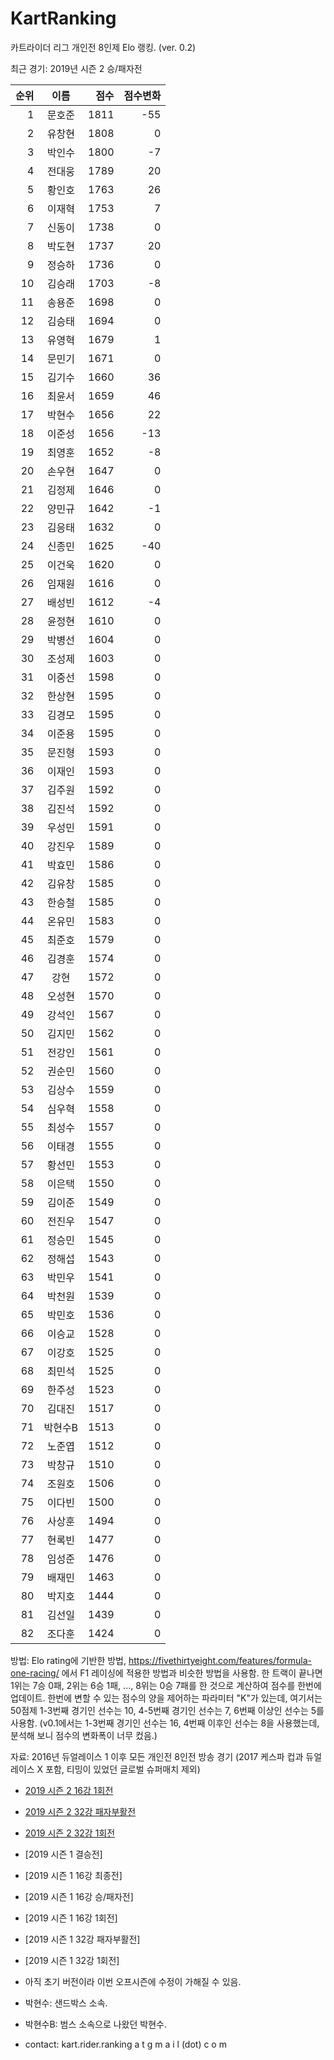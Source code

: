 # KartRanking

카트라이더 리그 개인전 8인제 Elo 랭킹. (ver. 0.2)

최근 경기: 2019년 시즌 2 승/패자전

| 순위 | 이름 | 점수 | 점수변화 |
|---:|:---:|---:|---:|
|  1 |   문호준 | 1811 |  -55 |
|  2 |   유창현 | 1808 |    0 |
|  3 |   박인수 | 1800 |   -7 |
|  4 |   전대웅 | 1789 |   20 |
|  5 |   황인호 | 1763 |   26 |
|  6 |   이재혁 | 1753 |    7 |
|  7 |   신동이 | 1738 |    0 |
|  8 |   박도현 | 1737 |   20 |
|  9 |   정승하 | 1736 |    0 |
| 10 |   김승래 | 1703 |   -8 |
| 11 |   송용준 | 1698 |    0 |
| 12 |   김승태 | 1694 |    0 |
| 13 |   유영혁 | 1679 |    1 |
| 14 |   문민기 | 1671 |    0 |
| 15 |   김기수 | 1660 |   36 |
| 16 |   최윤서 | 1659 |   46 |
| 17 |   박현수 | 1656 |   22 |
| 18 |   이준성 | 1656 |  -13 |
| 19 |   최영훈 | 1652 |   -8 |
| 20 |   손우현 | 1647 |    0 |
| 21 |   김정제 | 1646 |    0 |
| 22 |   양민규 | 1642 |   -1 |
| 23 |   김응태 | 1632 |    0 |
| 24 |   신종민 | 1625 |  -40 |
| 25 |   이건욱 | 1620 |    0 |
| 26 |   임재원 | 1616 |    0 |
| 27 |   배성빈 | 1612 |   -4 |
| 28 |   윤정현 | 1610 |    0 |
| 29 |   박병선 | 1604 |    0 |
| 30 |   조성제 | 1603 |    0 |
| 31 |   이중선 | 1598 |    0 |
| 32 |   한상현 | 1595 |    0 |
| 33 |   김경모 | 1595 |    0 |
| 34 |   이준용 | 1595 |    0 |
| 35 |   문진형 | 1593 |    0 |
| 36 |   이재인 | 1593 |    0 |
| 37 |   김주원 | 1592 |    0 |
| 38 |   김진석 | 1592 |    0 |
| 39 |   우성민 | 1591 |    0 |
| 40 |   강진우 | 1589 |    0 |
| 41 |   박효민 | 1586 |    0 |
| 42 |   김유창 | 1585 |    0 |
| 43 |   한승철 | 1585 |    0 |
| 44 |   온유민 | 1583 |    0 |
| 45 |   최준호 | 1579 |    0 |
| 46 |   김경훈 | 1574 |    0 |
| 47 |     강현 | 1572 |    0 |
| 48 |   오성현 | 1570 |    0 |
| 49 |   강석인 | 1567 |    0 |
| 50 |   김지민 | 1562 |    0 |
| 51 |   전강인 | 1561 |    0 |
| 52 |   권순민 | 1560 |    0 |
| 53 |   김상수 | 1559 |    0 |
| 54 |   심우혁 | 1558 |    0 |
| 55 |   최성수 | 1557 |    0 |
| 56 |   이태경 | 1555 |    0 |
| 57 |   황선민 | 1553 |    0 |
| 58 |   이은택 | 1550 |    0 |
| 59 |   김이준 | 1549 |    0 |
| 60 |   전진우 | 1547 |    0 |
| 61 |   정승민 | 1545 |    0 |
| 62 |   정해섭 | 1543 |    0 |
| 63 |   박민우 | 1541 |    0 |
| 64 |   박천원 | 1539 |    0 |
| 65 |   박민호 | 1536 |    0 |
| 66 |   이승교 | 1528 |    0 |
| 67 |   이강호 | 1525 |    0 |
| 68 |   최민석 | 1525 |    0 |
| 69 |   한주성 | 1523 |    0 |
| 70 |   김대진 | 1517 |    0 |
| 71 |  박현수B | 1513 |    0 |
| 72 |   노준엽 | 1512 |    0 |
| 73 |   박창규 | 1510 |    0 |
| 74 |   조원호 | 1506 |    0 |
| 75 |   이다빈 | 1500 |    0 |
| 76 |   사상훈 | 1494 |    0 |
| 77 |   현록빈 | 1477 |    0 |
| 78 |   임성준 | 1476 |    0 |
| 79 |   배재민 | 1463 |    0 |
| 80 |   박지호 | 1444 |    0 |
| 81 |   김선일 | 1439 |    0 |
| 82 |   조다훈 | 1424 |    0 |

방법: Elo rating에 기반한 방법, https://fivethirtyeight.com/features/formula-one-racing/ 에서 F1 레이싱에 적용한 방법과 비슷한 방법을 사용함. 한 트랙이 끝나면 1위는 7승 0패, 2위는 6승 1패, ..., 8위는 0승 7패를 한 것으로 계산하여 점수를 한번에 업데이트. 한번에 변할 수 있는 점수의 양을 제어하는 파라미터 "K"가 있는데, 여기서는 50점제 1-3번째 경기인 선수는 10, 4-5번째 경기인 선수는 7, 6번째 이상인 선수는 5를 사용함. (v0.1에서는 1-3번째 경기인 선수는 16, 4번째 이후인 선수는 8을 사용했는데, 분석해 보니 점수의 변화폭이 너무 컸음.)

자료: 2016년 듀얼레이스 1 이후 모든 개인전 8인전 방송 경기 (2017 케스파 컵과 듀얼레이스 X 포함, 티밍이 있었던 글로벌 슈퍼매치 제외)

* [2019 시즌 2 16강 1회전](./rounds/2019_2_3)
* [2019 시즌 2 32강 패자부활전](./rounds/2019_2_2)
* [2019 시즌 2 32강 1회전](./rounds/2019_2_1)
* [2019 시즌 1 결승전]
* [2019 시즌 1 16강 최종전]
* [2019 시즌 1 16강 승/패자전]
* [2019 시즌 1 16강 1회전]
* [2019 시즌 1 32강 패자부활전]
* [2019 시즌 1 32강 1회전]

* 아직 초기 버전이라 이번 오프시즌에 수정이 가해질 수 있음.
* 박현수: 샌드박스 소속.
* 박현수B: 범스 소속으로 나왔던 박현수.

* contact: kart.rider.ranking a t  g m a i l (dot) c o m
